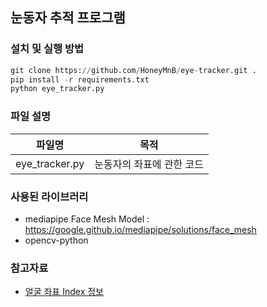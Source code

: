 ## 눈동자 추적 프로그램

### 설치 및 실행 방법
```python
git clone https://github.com/HoneyMnB/eye-tracker.git .
pip install -r requirements.txt
python eye_tracker.py
```
### 파일 설명

|파일명|목적|
|------|---|
|eye_tracker.py|눈동자의 좌표에 관한 코드|

### 사용된 라이브러리
 - mediapipe Face Mesh Model : https://google.github.io/mediapipe/solutions/face_mesh
 - opencv-python


### 참고자료
 - [얼굴 좌표 Index 정보](https://github.com/google/mediapipe/blob/557cd050f3bf079266aaa7b88987a2cab5ab9ab3/mediapipe/python/solutions/face_mesh_connections.py#L1)
